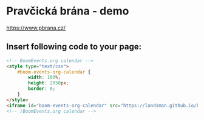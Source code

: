 # Pravčická brána - demo

https://www.pbrana.cz/

## Insert following code to your page:

```html
<!-- BoomEvents.org calendar -->
<style type="text/css">
    #boom-events-org-calendar {
        width: 100%;
        height: 2050px;
        border: 0;
    }
</style>
<iframe id="boom-events-org-calendar" src="https://landsman.github.io/boom-widget-calendar/?organizerId=8fabf06c-0078-47e4-9c30-3f17827da0ab"></iframe>
<!-- /BoomEvents.org calendar -->
```
